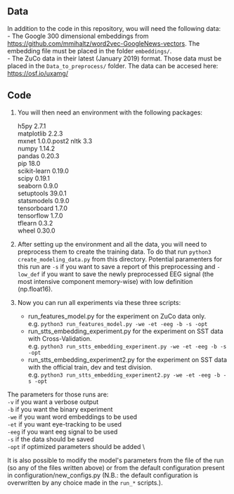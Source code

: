 ## Data

In addition to the code in this repository, wou will need the following data: \
	- The Google 300 dimensional embeddings from https://github.com/mmihaltz/word2vec-GoogleNews-vectors. The embedding file must be placed in the folder `embeddings/`. \
	- The ZuCo data in their latest (January 2019) format. Those data must be placed in the `Data_to_preprocess/` folder. The data can be accesed here: https://osf.io/uxamg/


## Code

1. You will then need an environment with the following packages:
	    
	h5py                2.7.1              
	matplotlib          2.2.3      
	mxnet               1.0.0.post2
	nltk                3.3        
	numpy               1.14.2     
	pandas              0.20.3     
	pip                 18.0       
	scikit-learn        0.19.0     
	scipy               0.19.1     
	seaborn             0.9.0      
	setuptools          39.0.1     
	statsmodels         0.9.0      
	tensorboard         1.7.0      
	tensorflow          1.7.0      
	tflearn             0.3.2      
	wheel               0.30.0     

2. After setting up the environment and all the data, you will need to preprocess them to create the training data. To do that run `python3 create_modeling_data.py` from this directory. 
Potential paramenters for this run are `-s` if you want to save a report of this preprocessing and `-low_def` if you want to save the newly preprocessed EEG signal (the most intensive component memory-wise) with low definition (np.float16).

3. Now you can run all experiments via these three scripts:
	- run_features_model.py for the experiment on ZuCo data only. \
		e.g. `python3 run_features_model.py -we -et -eeg -b -s -opt`
	- run_stts_embedding_experiment.py for the experiment on SST data with Cross-Validation. \
		e.g. `python3 run_stts_embedding_experiment.py -we -et -eeg -b -s -opt`
	- run_stts_embedding_experiment2.py for the experiment on SST data with the official train, dev and test division. \
		e.g. `python3 run_stts_embedding_experiment2.py -we -et -eeg -b -s -opt`

The parameters for those runs are: \
	`-v`	if you want a verbose output \
	`-b`	if you want the binary experiment \
	`-we`	if you want word embeddings to be used \
	`-et`	if you want eye-tracking to be used \
	`-eeg`	if you want eeg signal to be used \
	`-s`	if the data should be saved \
	`-opt`	if optimized parameters should be added \
	
It is also possible to modify the model's parameters from the file of the run (so any of the files written above) or from the default configuration present in configuration/new_configs.py (N.B.: the default configuration is overwritten by any choice made in the `run_*` scripts.).
